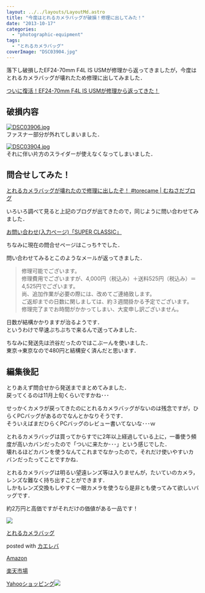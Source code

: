 ```yaml
---
layout: ../../layouts/LayoutMd.astro
title: "今度はとれるカメラバッグが破損！修理に出してみた！"
date: "2013-10-17"
categories: 
  - "photographic-equipment"
tags: 
  - "とれるカメラバッグ"
coverImage: "DSC03904.jpg"
---
```


落下し破損したEF24-70mm F4L IS USMが修理から返ってきましたが，今度はとれるカメラバッグが壊れたため修理に出してみました．

[ついに復活！EF24-70mm F4L IS USMが修理から返ってきた！](//mizuka123.net/4364/)

## 破損内容

[![DSC03906.jpg](images/10324514934_286b06a00b_b.jpg)](http://www.flickr.com/photos/67522130@N08/10324514934/ "DSC03906.jpg")  
ファスナー部分が外れてしまいました．

[![DSC03904.jpg](images/10324534975_6a314dc849_b.jpg)](http://www.flickr.com/photos/67522130@N08/10324534975/ "DSC03904.jpg")  
それに伴い片方のスライダーが使えなくなってしまいました．

## 問合せしてみた！

[とれるカメラバッグが壊れたので修理に出したぞ！ #torecame | むねさだブログ](http://munesada.com/2012/07/07/blog-697)

いろいろ調べて見ると上記のブログが出てきたので，同じように問い合わせてみました．

[お問い合わせ(入力ページ)「SUPER CLASSIC」](https://superclassic.jp/contact/)

ちなみに現在の問合せページはこっち↑でした．

問い合わせてみるとこのようなメールが返ってきました．

> 修理可能でございます。  
> 修理費用でございますが、4,000円（税込み）＋送料525円（税込み）＝4,525円でございます。  
> 尚、追加作業が必要の際には、改めてご連絡致します。  
> ご返却までの日数に関しましては、約３週間掛かる予定でございます。  
> 修理完了までお時間がかかってしまい、大変申し訳ございません。

日数が結構かかりますが治るようです．  
というわけで早速ぷちぷちで来るんで送ってみました．

ちなみに発送先は渋谷だったのではこぶーんを使いました．  
東京→東京なので480円と結構安く済んだと思います．

## 編集後記

とりあえず問合せから発送までまとめてみました．  
戻ってくるのは11月上旬くらいですかね･･･

せっかくカメラが戻ってきたのにとれるカメラバッグがないのは残念ですが，ひらくPCバッグがあるのでなんとかなりそうです．  
そういえばまだひらくPCバッグのレビュー書いてないな･･･ｗ

とれるカメラバッグは買ってからすでに2年以上経過している上に，一番使う頻度が高いカバンだったので「ついに来たか･･･」という感じでした．  
壊れるほどカバンを使うなんてこれまでなかったので，それだけ使いやすいカバンだったってことですかね．

とれるカメラバッグは明るい望遠レンズ等は入りませんが，たいていのカメラ，レンズな難なく持ち出すことができます．  
しかもレンズ交換もしやすく一眼カメラを使うなら是非とも使ってみて欲しいバッグです．

約2万円と高価ですがそれだけの価値がある一品です！

[![](images/417vp4RSUCL._SL160_.jpg)](https://www.amazon.co.jp/exec/obidos/ASIN/B0063D6HDM/mizuka123-22/ref=nosim/)

[とれるカメラバッグ](https://www.amazon.co.jp/exec/obidos/ASIN/B0063D6HDM/mizuka123-22/ref=nosim/)

posted with [カエレバ](http://kaereba.com)

[Amazon](http://www.amazon.co.jp/gp/search?keywords=%83J%83%81%83%89%83o%83b%83O&__mk_ja_JP=%83J%83%5E%83J%83i&tag=mizuka123-22 "アマゾン")

[楽天市場](http://hb.afl.rakuten.co.jp/hgc/032b53ee.4b34c5ee.0f4a541e.f440145e/?pc=http%3A%2F%2Fsearch.rakuten.co.jp%2Fsearch%2Fmall%2F%25E3%2582%25AB%25E3%2583%25A1%25E3%2583%25A9%25E3%2583%2590%25E3%2583%2583%25E3%2582%25B0%2F-%2Ff.1-p.1-s.1-sf.0-st.A-v.2%3Fx%3D0%26scid%3Daf_ich_link_urltxt%26m%3Dhttp%3A%2F%2Fm.rakuten.co.jp%2F "楽天市場")

[Yahooショッピング![](//ad.jp.ap.valuecommerce.com/servlet/gifbanner?sid=3066752&pid=881990642)](//ck.jp.ap.valuecommerce.com/servlet/referral?sid=3066752&pid=881990642&vc_url=http%3A%2F%2Fshopping.search.yahoo.co.jp%2Fsearch%3FuIv%3Don%26ei%3DUTF-8%26tab_ex%3Dcommerce%26slider%3D0%26va%3D%25E3%2582%25AB%25E3%2583%25A1%25E3%2583%25A9%25E3%2583%2590%25E3%2583%2583%25E3%2582%25B0 "Yahooショッピング")
